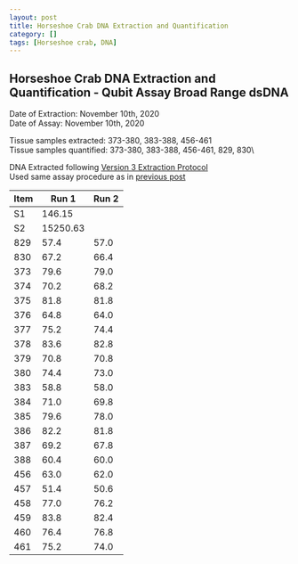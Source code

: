 ```yaml
---
layout: post
title: Horseshoe Crab DNA Extraction and Quantification
category: []
tags: [Horseshoe crab, DNA]
---
```

## Horseshoe Crab DNA Extraction and Quantification - Qubit Assay Broad Range dsDNA
Date of Extraction: November 10th, 2020\
Date of Assay: November 10th, 2020

Tissue samples extracted: 373-380, 383-388, 456-461\
Tissue samples quantified: 373-380, 383-388, 456-461, 829, 830\

DNA Extracted following [Version 3 Extraction Protocol](https://njameral.github.io/Ameral_Lab_Notebook/Horseshoe-Crab-DNA-Extraction-6/)\
Used same assay procedure as in [previous post](https://njameral.github.io/Ameral_Lab_Notebook/Horseshoe-Crab-DNA-Assay/)

 Item | Run 1 | Run 2
 ---- | ---- | ----
 S1   | 146.15 |
 S2   | 15250.63 |
 829  | 57.4 | 57.0
 830  | 67.2 | 66.4
 373  | 79.6 | 79.0
 374  | 70.2 | 68.2
 375  | 81.8 | 81.8
 376  | 64.8 | 64.0
 377  | 75.2 | 74.4
 378  | 83.6 | 82.8
 379  | 70.8 | 70.8
 380  | 74.4 | 73.0
 383  | 58.8 | 58.0
 384  | 71.0 | 69.8
 385  | 79.6 | 78.0
 386  | 82.2 | 81.8
 387  | 69.2 | 67.8
 388  | 60.4 | 60.0
 456  | 63.0 | 62.0
 457  | 51.4 | 50.6
 458  | 77.0 | 76.2
 459  | 83.8 | 82.4
 460  | 76.4 | 76.8
 461  | 75.2 | 74.0
